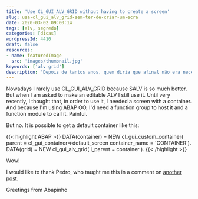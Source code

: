 ```yaml
---
title: 'Use CL_GUI_ALV_GRID without having to create a screen'
slug: usa-cl_gui_alv_grid-sem-ter-de-criar-um-ecra
date: 2020-03-02 09:00:14
tags: [alv, segredo]
categories: [dicas]
wordpressId: 4410
draft: false
resources:
- name: featuredImage
  src: 'images/thumbnail.jpg'
keywords: ['alv grid']
description: 'Depois de tantos anos, quem diria que afinal não era necessário criar um ecrã e um container para poder usar a CL_GUI_ALV_GRID.'
---
```

Nowadays I rarely use CL_GUI_ALV_GRID because SALV is so much better. But when I am asked to make an editable ALV I still use it. Until very recently, I thought that, in order to use it, I needed a screen with a container. And because I'm using ABAP OO, I'd need a function group to host it and a function module to call it. Painful.
<!--more-->

But no. It is possible to get a default container like this:


{{< highlight ABAP >}}
DATA(container) =
  NEW cl_gui_custom_container(
    parent =  cl_gui_container=>default_screen
    container_name = 'CONTAINER').
DATA(grid) = NEW cl_gui_alv_grid( i_parent = container ).
{{< /highlight >}}

Wow!

I would like to thank Pedro, who taught me this in a comment on [another post][1].

Greetings from Abapinho

   [1]: https://abapinho.com/en/2020/03/usa-cl_gui_alv_grid-sem-ter-de-criar-um-ecra/
